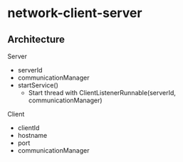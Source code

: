 # network-client-server

## Architecture

Server
- serverId
- communicationManager
- startService()
    - Start thread with ClientListenerRunnable(serverId, communicationManager)
  
Client
- clientId
- hostname
- port
- communicationManager

